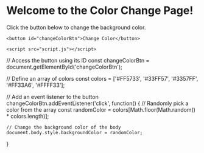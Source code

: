 <!DOCTYPE html>
<html lang="en">
<head>
    <meta charset="UTF-8">
    <meta name="viewport" content="width=device-width, initial-scale=1.0">
    <title>Color Change Fun</title>
    <link rel="stylesheet" href="styles.css">
</head>
<body>
    <h1>Welcome to the Color Change Page!</h1>
    <p>Click the button below to change the background color.</p>
    
    <button id="changeColorBtn">Change Color</button>
    
    <script src="script.js"></script>
</body>
</html>
// Access the button using its ID
const changeColorBtn = document.getElementById('changeColorBtn');

// Define an array of colors
const colors = ['#FF5733', '#33FF57', '#3357FF', '#FF33A6', '#FFFF33'];

// Add an event listener to the button
changeColorBtn.addEventListener('click', function() {
    // Randomly pick a color from the array
    const randomColor = colors[Math.floor(Math.random() * colors.length)];

    // Change the background color of the body
    document.body.style.backgroundColor = randomColor;
}
